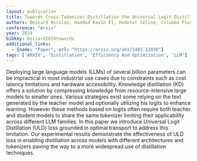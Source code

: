 ```yaml
---
layout: publication
title: Towards Cross-Tokenizer Distillation the Universal Logit Distillation Loss for LLMs
authors: Boizard Nicolas, Haddad Kevin El, Hudelot Céline, Colombo Pierre
conference: "Arxiv"
year: 2024
bibkey: boizard2024towards
additional_links:
  - {name: "Paper", url: "https://arxiv.org/abs/2402.12030"}
tags: ['ARXIV', 'Distillation', 'Efficiency And Optimization', 'LLM']
---
```

Deploying large language models (LLMs) of several billion parameters can be impractical in most industrial use cases due to constraints such as cost latency limitations and hardware accessibility. Knowledge distillation (KD) offers a solution by compressing knowledge from resource-intensive large models to smaller ones. Various strategies exist some relying on the text generated by the teacher model and optionally utilizing his logits to enhance learning. However these methods based on logits often require both teacher and student models to share the same tokenizer limiting their applicability across different LLM families. In this paper we introduce Universal Logit Distillation (ULD) loss grounded in optimal transport to address this limitation. Our experimental results demonstrate the effectiveness of ULD loss in enabling distillation across models with different architectures and tokenizers paving the way to a more widespread use of distillation techniques.
